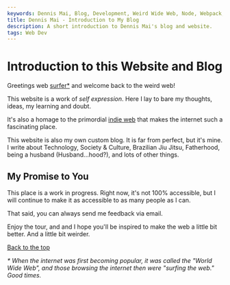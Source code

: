 ```yaml
---
keywords: Dennis Mai, Blog, Development, Weird Wide Web, Node, Webpack, EJS, Vanilla JS, Lean Web, JAMstack
title: Dennis Mai - Introduction to My Blog
description: A short introduction to Dennis Mai's blog and website.
tags: Web Dev
---
```


# Introduction to this Website and Blog

Greetings web [surfer*](#note1) and welcome back to the weird web!

This website is a work of *self expression*. Here I lay to bare my thoughts, ideas, my learning and doubt.

It's also a homage to the primordial [indie web](https://indieweb.org/) that makes the internet such a fascinating place. 

This website is also my own custom blog. It is far from perfect, but it's mine. I write about Technology, Society & Culture, Brazilian Jiu Jitsu, Fatherhood, being a husband (Husband...hood?), and lots of other things.

## My Promise to You

This place is a work in progress. Right now, it's not 100% accessible, but I will continue to make it as accessible to as many people as I can.

That said, you can always send me feedback via email.

Enjoy the tour, and and I hope you'll be inspired to make the web a little bit better. And a little bit weirder.

[Back to the top](#introduction-to-this-website-and-blog)

*<a name=note1 ></a> \* When the internet was first becoming popular, it was called the "World Wide Web", and those browsing the internet then were "surfing the web." Good times.*